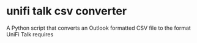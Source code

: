 # unifi talk csv converter
 A Python script that converts an Outlook formatted CSV file to the format UniFi Talk requires
